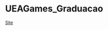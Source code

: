 # UEAGames_Graduacao

<a href="http://rodrigogrow.github.io/GameHistoryTimeline/" target="_blank">Site</a></h3>
